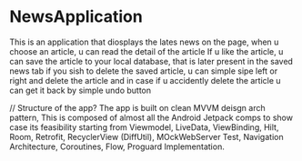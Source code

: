 # NewsApplication
This is an application that diosplays the lates news on the page, 
when u choose an article, u can read the detail of the article 
If u like the article, u can save the article to your local database, that is later present in the saved news tab
if you sish to delete the saved article, u can simple sipe left or right and delete the article
and in case if u accidently delete the article u can get it back by simple undo button


// Structure of the app?
The app is built on clean MVVM deisgn arch pattern,
This is composed of almost all the Android Jetpack comps to show case its feasibility
starting from 
Viewmodel, LiveData, ViewBinding, Hilt, Room, Retrofit, RecyclerView (DiffUtil), MOckWebServer Test,
Navigation Architecture, Coroutines, Flow, Proguard Implementation.
